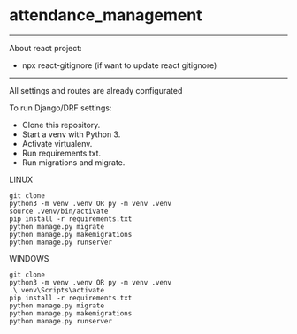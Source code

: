 # attendance_management

*****
About react project:

* npx react-gitignore (if want to update react gitignore)
*****

All settings and routes are already configurated

To run Django/DRF settings:

* Clone this repository.
* Start a venv with Python 3.
* Activate virtualenv.
* Run requirements.txt.
* Run migrations and migrate.

LINUX
```
git clone
python3 -m venv .venv OR py -m venv .venv
source .venv/bin/activate
pip install -r requirements.txt
python manage.py migrate
python manage.py makemigrations
python manage.py runserver
```

WINDOWS
```
git clone
python3 -m venv .venv OR py -m venv .venv
.\.venv\Scripts\activate
pip install -r requirements.txt
python manage.py migrate
python manage.py makemigrations
python manage.py runserver
